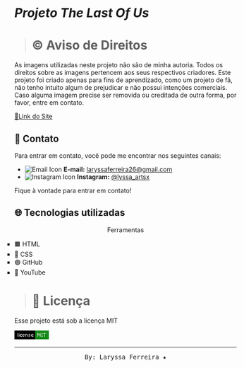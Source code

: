 # _Projeto The Last Of Us_

> # &copy; Aviso de Direitos

<p>As imagens utilizadas neste projeto não são de minha autoria. Todos os direitos sobre as imagens pertencem aos seus respectivos criadores.
  Este projeto foi criado apenas para fins de aprendizado, como um projeto de fã, não tenho intuito algum de prejudicar e não possui intenções comerciais.
  Caso alguma imagem precise ser removida ou creditada de outra forma, por favor, entre em contato.</p>

<a href="https://laryssahtml.github.io/projeto-the-last-of-us/index.html">&#x1F517;Link do Site</a>

## &#x1F4AC; Contato

<p>Para entrar em contato, você pode me encontrar nos seguintes canais:</p>

- ![Email Icon](https://img.icons8.com/ios-filled/20/A76CE2/email.png) **E-mail:** [laryssaferreira26@gmail.com](mailto:laryssaferreira26@gmail.com)
- ![Instagram Icon](https://img.icons8.com/ios-filled/20/A76CE2/instagram-new.png) **Instagram:** [@lyssa_artsx](https://www.instagram.com/lyssa_artsx/)

<p>Fique à vontade para entrar em contato!</p>

 ## &#x1F310; Tecnologias utilizadas
   
   <p>
        <p align="center">Ferramentas</p>
        <ul style="list-style: square; padding: 0;">
        <li>&#x1F7E7; HTML</li>
        <li>&#x1F535; CSS</li>
        <li>&#x1F7E3; GitHub</li>
        <li>&#x1F534; YouTube</li>
        </ul>
    </p>
  

 > # &#x1F4DD; Licença
 <p>Esse projeto está sob a licença MIT</p> 
 <img src="./imagens/license-mit-green.png" alt="license">
 <hr>


 <pre align="center"> By: Laryssa Ferreira ★ </pre>
